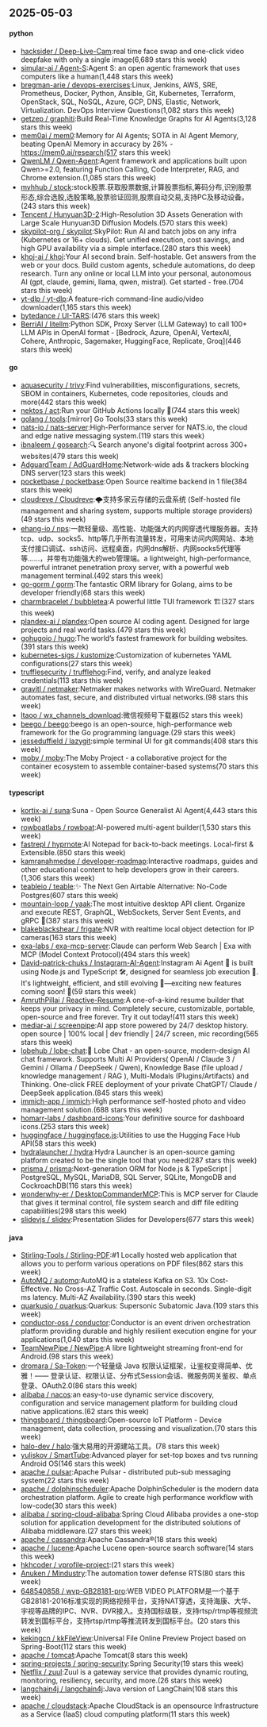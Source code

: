 ## 2025-05-03

#### python
* [hacksider / Deep-Live-Cam](https://github.com/hacksider/Deep-Live-Cam):real time face swap and one-click video deepfake with only a single image(6,689 stars this week)
* [simular-ai / Agent-S](https://github.com/simular-ai/Agent-S):Agent S: an open agentic framework that uses computers like a human(1,448 stars this week)
* [bregman-arie / devops-exercises](https://github.com/bregman-arie/devops-exercises):Linux, Jenkins, AWS, SRE, Prometheus, Docker, Python, Ansible, Git, Kubernetes, Terraform, OpenStack, SQL, NoSQL, Azure, GCP, DNS, Elastic, Network, Virtualization. DevOps Interview Questions(1,082 stars this week)
* [getzep / graphiti](https://github.com/getzep/graphiti):Build Real-Time Knowledge Graphs for AI Agents(3,128 stars this week)
* [mem0ai / mem0](https://github.com/mem0ai/mem0):Memory for AI Agents; SOTA in AI Agent Memory, beating OpenAI Memory in accuracy by 26% - https://mem0.ai/research(517 stars this week)
* [QwenLM / Qwen-Agent](https://github.com/QwenLM/Qwen-Agent):Agent framework and applications built upon Qwen>=2.0, featuring Function Calling, Code Interpreter, RAG, and Chrome extension.(1,085 stars this week)
* [myhhub / stock](https://github.com/myhhub/stock):stock股票.获取股票数据,计算股票指标,筹码分布,识别股票形态,综合选股,选股策略,股票验证回测,股票自动交易,支持PC及移动设备。(243 stars this week)
* [Tencent / Hunyuan3D-2](https://github.com/Tencent/Hunyuan3D-2):High-Resolution 3D Assets Generation with Large Scale Hunyuan3D Diffusion Models.(570 stars this week)
* [skypilot-org / skypilot](https://github.com/skypilot-org/skypilot):SkyPilot: Run AI and batch jobs on any infra (Kubernetes or 16+ clouds). Get unified execution, cost savings, and high GPU availability via a simple interface.(280 stars this week)
* [khoj-ai / khoj](https://github.com/khoj-ai/khoj):Your AI second brain. Self-hostable. Get answers from the web or your docs. Build custom agents, schedule automations, do deep research. Turn any online or local LLM into your personal, autonomous AI (gpt, claude, gemini, llama, qwen, mistral). Get started - free.(704 stars this week)
* [yt-dlp / yt-dlp](https://github.com/yt-dlp/yt-dlp):A feature-rich command-line audio/video downloader(1,165 stars this week)
* [bytedance / UI-TARS](https://github.com/bytedance/UI-TARS):(476 stars this week)
* [BerriAI / litellm](https://github.com/BerriAI/litellm):Python SDK, Proxy Server (LLM Gateway) to call 100+ LLM APIs in OpenAI format - [Bedrock, Azure, OpenAI, VertexAI, Cohere, Anthropic, Sagemaker, HuggingFace, Replicate, Groq](446 stars this week)

#### go
* [aquasecurity / trivy](https://github.com/aquasecurity/trivy):Find vulnerabilities, misconfigurations, secrets, SBOM in containers, Kubernetes, code repositories, clouds and more(442 stars this week)
* [nektos / act](https://github.com/nektos/act):Run your GitHub Actions locally 🚀(744 stars this week)
* [golang / tools](https://github.com/golang/tools):[mirror] Go Tools(33 stars this week)
* [nats-io / nats-server](https://github.com/nats-io/nats-server):High-Performance server for NATS.io, the cloud and edge native messaging system.(119 stars this week)
* [ibnaleem / gosearch](https://github.com/ibnaleem/gosearch):🔍 Search anyone's digital footprint across 300+ websites(479 stars this week)
* [AdguardTeam / AdGuardHome](https://github.com/AdguardTeam/AdGuardHome):Network-wide ads & trackers blocking DNS server(123 stars this week)
* [pocketbase / pocketbase](https://github.com/pocketbase/pocketbase):Open Source realtime backend in 1 file(384 stars this week)
* [cloudreve / Cloudreve](https://github.com/cloudreve/Cloudreve):🌩支持多家云存储的云盘系统 (Self-hosted file management and sharing system, supports multiple storage providers)(49 stars this week)
* [ehang-io / nps](https://github.com/ehang-io/nps):一款轻量级、高性能、功能强大的内网穿透代理服务器。支持tcp、udp、socks5、http等几乎所有流量转发，可用来访问内网网站、本地支付接口调试、ssh访问、远程桌面，内网dns解析、内网socks5代理等等……，并带有功能强大的web管理端。a lightweight, high-performance, powerful intranet penetration proxy server, with a powerful web management terminal.(492 stars this week)
* [go-gorm / gorm](https://github.com/go-gorm/gorm):The fantastic ORM library for Golang, aims to be developer friendly(68 stars this week)
* [charmbracelet / bubbletea](https://github.com/charmbracelet/bubbletea):A powerful little TUI framework 🏗(327 stars this week)
* [plandex-ai / plandex](https://github.com/plandex-ai/plandex):Open source AI coding agent. Designed for large projects and real world tasks.(479 stars this week)
* [gohugoio / hugo](https://github.com/gohugoio/hugo):The world’s fastest framework for building websites.(391 stars this week)
* [kubernetes-sigs / kustomize](https://github.com/kubernetes-sigs/kustomize):Customization of kubernetes YAML configurations(27 stars this week)
* [trufflesecurity / trufflehog](https://github.com/trufflesecurity/trufflehog):Find, verify, and analyze leaked credentials(113 stars this week)
* [gravitl / netmaker](https://github.com/gravitl/netmaker):Netmaker makes networks with WireGuard. Netmaker automates fast, secure, and distributed virtual networks.(98 stars this week)
* [ltaoo / wx_channels_download](https://github.com/ltaoo/wx_channels_download):微信视频号下载器(52 stars this week)
* [beego / beego](https://github.com/beego/beego):beego is an open-source, high-performance web framework for the Go programming language.(29 stars this week)
* [jesseduffield / lazygit](https://github.com/jesseduffield/lazygit):simple terminal UI for git commands(408 stars this week)
* [moby / moby](https://github.com/moby/moby):The Moby Project - a collaborative project for the container ecosystem to assemble container-based systems(70 stars this week)

#### typescript
* [kortix-ai / suna](https://github.com/kortix-ai/suna):Suna - Open Source Generalist AI Agent(4,443 stars this week)
* [rowboatlabs / rowboat](https://github.com/rowboatlabs/rowboat):AI-powered multi-agent builder(1,530 stars this week)
* [fastrepl / hyprnote](https://github.com/fastrepl/hyprnote):AI Notepad for back-to-back meetings. Local-first & Extensible.(850 stars this week)
* [kamranahmedse / developer-roadmap](https://github.com/kamranahmedse/developer-roadmap):Interactive roadmaps, guides and other educational content to help developers grow in their careers.(1,306 stars this week)
* [teableio / teable](https://github.com/teableio/teable):✨ The Next Gen Airtable Alternative: No-Code Postgres(607 stars this week)
* [mountain-loop / yaak](https://github.com/mountain-loop/yaak):The most intuitive desktop API client. Organize and execute REST, GraphQL, WebSockets, Server Sent Events, and gRPC 🦬(387 stars this week)
* [blakeblackshear / frigate](https://github.com/blakeblackshear/frigate):NVR with realtime local object detection for IP cameras(163 stars this week)
* [exa-labs / exa-mcp-server](https://github.com/exa-labs/exa-mcp-server):Claude can perform Web Search | Exa with MCP (Model Context Protocol)(494 stars this week)
* [David-patrick-chuks / Instagram-AI-Agent](https://github.com/David-patrick-chuks/Instagram-AI-Agent):Instagram Ai Agent 🌸 is built using Node.js and TypeScript 🛠️, designed for seamless job execution 📸. It's lightweight, efficient, and still evolving 🚧—exciting new features coming soon! 🌟(59 stars this week)
* [AmruthPillai / Reactive-Resume](https://github.com/AmruthPillai/Reactive-Resume):A one-of-a-kind resume builder that keeps your privacy in mind. Completely secure, customizable, portable, open-source and free forever. Try it out today!(411 stars this week)
* [mediar-ai / screenpipe](https://github.com/mediar-ai/screenpipe):AI app store powered by 24/7 desktop history. open source | 100% local | dev friendly | 24/7 screen, mic recording(565 stars this week)
* [lobehub / lobe-chat](https://github.com/lobehub/lobe-chat):🤯 Lobe Chat - an open-source, modern-design AI chat framework. Supports Multi AI Providers( OpenAI / Claude 3 / Gemini / Ollama / DeepSeek / Qwen), Knowledge Base (file upload / knowledge management / RAG ), Multi-Modals (Plugins/Artifacts) and Thinking. One-click FREE deployment of your private ChatGPT/ Claude / DeepSeek application.(845 stars this week)
* [immich-app / immich](https://github.com/immich-app/immich):High performance self-hosted photo and video management solution.(688 stars this week)
* [homarr-labs / dashboard-icons](https://github.com/homarr-labs/dashboard-icons):Your definitive source for dashboard icons.(253 stars this week)
* [huggingface / huggingface.js](https://github.com/huggingface/huggingface.js):Utilities to use the Hugging Face Hub API(58 stars this week)
* [hydralauncher / hydra](https://github.com/hydralauncher/hydra):Hydra Launcher is an open-source gaming platform created to be the single tool that you need(287 stars this week)
* [prisma / prisma](https://github.com/prisma/prisma):Next-generation ORM for Node.js & TypeScript | PostgreSQL, MySQL, MariaDB, SQL Server, SQLite, MongoDB and CockroachDB(116 stars this week)
* [wonderwhy-er / DesktopCommanderMCP](https://github.com/wonderwhy-er/DesktopCommanderMCP):This is MCP server for Claude that gives it terminal control, file system search and diff file editing capabilities(298 stars this week)
* [slidevjs / slidev](https://github.com/slidevjs/slidev):Presentation Slides for Developers(677 stars this week)

#### java
* [Stirling-Tools / Stirling-PDF](https://github.com/Stirling-Tools/Stirling-PDF):#1 Locally hosted web application that allows you to perform various operations on PDF files(862 stars this week)
* [AutoMQ / automq](https://github.com/AutoMQ/automq):AutoMQ is a stateless Kafka on S3. 10x Cost-Effective. No Cross-AZ Traffic Cost. Autoscale in seconds. Single-digit ms latency. Multi-AZ Availability.(390 stars this week)
* [quarkusio / quarkus](https://github.com/quarkusio/quarkus):Quarkus: Supersonic Subatomic Java.(109 stars this week)
* [conductor-oss / conductor](https://github.com/conductor-oss/conductor):Conductor is an event driven orchestration platform providing durable and highly resilient execution engine for your applications(1,040 stars this week)
* [TeamNewPipe / NewPipe](https://github.com/TeamNewPipe/NewPipe):A libre lightweight streaming front-end for Android.(98 stars this week)
* [dromara / Sa-Token](https://github.com/dromara/Sa-Token):一个轻量级 Java 权限认证框架，让鉴权变得简单、优雅！—— 登录认证、权限认证、分布式Session会话、微服务网关鉴权、单点登录、OAuth2.0(86 stars this week)
* [alibaba / nacos](https://github.com/alibaba/nacos):an easy-to-use dynamic service discovery, configuration and service management platform for building cloud native applications.(62 stars this week)
* [thingsboard / thingsboard](https://github.com/thingsboard/thingsboard):Open-source IoT Platform - Device management, data collection, processing and visualization.(70 stars this week)
* [halo-dev / halo](https://github.com/halo-dev/halo):强大易用的开源建站工具。(78 stars this week)
* [yuliskov / SmartTube](https://github.com/yuliskov/SmartTube):Advanced player for set-top boxes and tvs running Android OS(146 stars this week)
* [apache / pulsar](https://github.com/apache/pulsar):Apache Pulsar - distributed pub-sub messaging system(22 stars this week)
* [apache / dolphinscheduler](https://github.com/apache/dolphinscheduler):Apache DolphinScheduler is the modern data orchestration platform. Agile to create high performance workflow with low-code(30 stars this week)
* [alibaba / spring-cloud-alibaba](https://github.com/alibaba/spring-cloud-alibaba):Spring Cloud Alibaba provides a one-stop solution for application development for the distributed solutions of Alibaba middleware.(27 stars this week)
* [apache / cassandra](https://github.com/apache/cassandra):Apache Cassandra®(18 stars this week)
* [apache / lucene](https://github.com/apache/lucene):Apache Lucene open-source search software(14 stars this week)
* [hkhcoder / vprofile-project](https://github.com/hkhcoder/vprofile-project):(21 stars this week)
* [Anuken / Mindustry](https://github.com/Anuken/Mindustry):The automation tower defense RTS(80 stars this week)
* [648540858 / wvp-GB28181-pro](https://github.com/648540858/wvp-GB28181-pro):WEB VIDEO PLATFORM是一个基于GB28181-2016标准实现的网络视频平台，支持NAT穿透，支持海康、大华、宇视等品牌的IPC、NVR、DVR接入。支持国标级联，支持rtsp/rtmp等视频流转发到国标平台，支持rtsp/rtmp等推流转发到国标平台。(20 stars this week)
* [kekingcn / kkFileView](https://github.com/kekingcn/kkFileView):Universal File Online Preview Project based on Spring-Boot(112 stars this week)
* [apache / tomcat](https://github.com/apache/tomcat):Apache Tomcat(8 stars this week)
* [spring-projects / spring-security](https://github.com/spring-projects/spring-security):Spring Security(19 stars this week)
* [Netflix / zuul](https://github.com/Netflix/zuul):Zuul is a gateway service that provides dynamic routing, monitoring, resiliency, security, and more.(26 stars this week)
* [langchain4j / langchain4j](https://github.com/langchain4j/langchain4j):Java version of LangChain(108 stars this week)
* [apache / cloudstack](https://github.com/apache/cloudstack):Apache CloudStack is an opensource Infrastructure as a Service (IaaS) cloud computing platform(11 stars this week)
